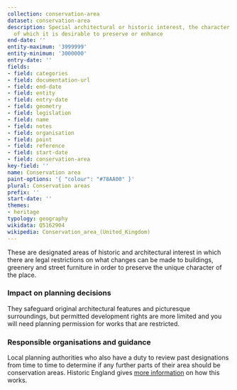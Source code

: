 ```yaml
---
collection: conservation-area
dataset: conservation-area
description: Special architectural or historic interest, the character or appearance
  of which it is desirable to preserve or enhance
end-date: ''
entity-maximum: '3999999'
entity-minimum: '3000000'
entry-date: ''
fields:
- field: categories
- field: documentation-url
- field: end-date
- field: entity
- field: entry-date
- field: geometry
- field: legislation
- field: name
- field: notes
- field: organisation
- field: point
- field: reference
- field: start-date
- field: conservation-area
key-field: ''
name: Conservation area
paint-options: '{ "colour": "#78AA00" }'
plural: Conservation areas
prefix: ''
start-date: ''
themes:
- heritage
typology: geography
wikidata: Q5162904
wikipedia: Conservation_area_(United_Kingdom)
---
```


These are designated areas of historic and architectural interest in which there are legal restrictions on what changes can be made to buildings, greenery and street furniture in order to preserve the unique character of the place. 

### Impact on planning decisions

They safeguard original architectural features and picturesque surroundings, but permitted development rights are more limited and you will need planning permission for works that are restricted.

### Responsible organisations and guidance

Local planning authorities who also have a duty to review past designations from time to time to determine if any further parts of their area should be conservation areas. Historic England gives [more information](https://historicengland.org.uk/advice/your-home/owning-historic-property/conservation-area/) on how this works.